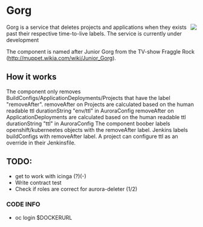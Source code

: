# Gorg
<img align="right" src="https://vignette.wikia.nocookie.net/muppet/images/3/38/JuniorGorg.jpg/revision/latest/scale-to-width-down/280?cb=20101120230645">

Gorg is a service that deletes projects and applications when they exists past their respective time-to-live labels.
The service is currently under development

The component is named after Junior Gorg from the TV-show Fraggle Rock (http://muppet.wikia.com/wiki/Junior_Gorg).

## How it works
 The component only removes BuildConfigs/ApplicationDeployments/Projects that have the label "removeAfter".
 removeAfter on Projects are calculated based on the human readable ttl durationString "env/ttl" in AuroraConfig
 removeAfter on ApplicationDeployments are calculated based on the human readable ttl durationString "ttl" in AuroraConfig
 The component boober labels openshift/kuberneetes objects with the removeAfter label.
 Jenkins labels buildConfigs with removeAfter label. A project can configure ttl as an override in their Jenkinsfile.  


## TODO:
 - get to work with icinga (?)(-)
 - Write contract test 
 - Check if roles are correct for aurora-deleter (1/2)
 
### CODE INFO
 - oc login $DOCKERURL